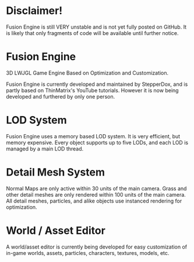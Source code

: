 # Disclaimer!
Fusion Engine is still VERY unstable and is not yet fully posted on GitHub. 
It is likely that only fragments of code will be available until further notice.

# Fusion Engine
3D LWJGL Game Engine Based on Optimization and Customization.

Fusion Engine is currently developed and maintained by StepperDox, and
is partly based on ThinMatrix's YouTube tutorials. However it is now
being developed and furthered by only one person. 

# LOD System
Fusion Engine uses a memory based LOD system. It is very efficient, but
memory expensive. Every object supports up to five LODs, and each LOD
is managed by a main LOD thread.

# Detail Mesh System
Normal Maps are only active within 30 units of the main camera. Grass
and other detail meshes are only rendered within 100 units of the main
camera. All detail meshes, particles, and alike objects use instanced
rendering for optimization.

# World / Asset Editor
A world/asset editor is currently being developed for easy customization
of in-game worlds, assets, particles, characters, textures, models, etc.
